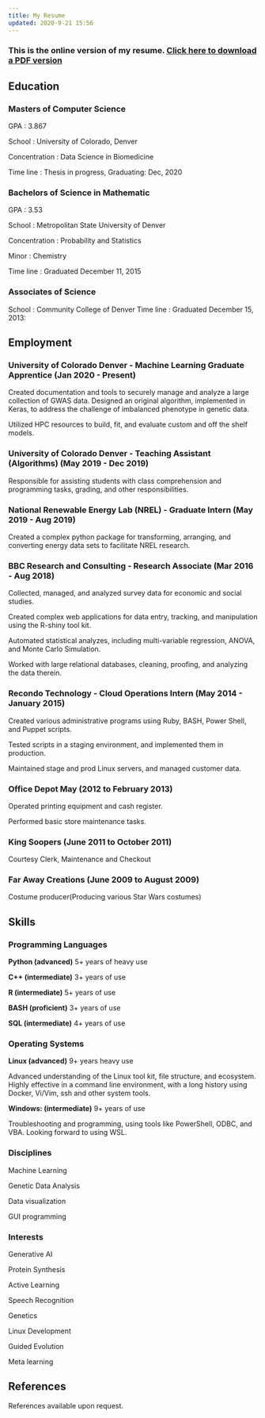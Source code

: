 ```yaml
---
title: My Resume
updated: 2020-9-21 15:56
---
```




### This is the online version of my resume. [Click here to download a PDF version](/download/Rory_Flynn_Resume.pdf)

## Education

### Masters of Computer Science
GPA
 : 3.867

School 
 : University of Colorado, Denver

Concentration 
 : Data Science in Biomedicine

Time line
 : Thesis in progress, Graduating: Dec, 2020

### Bachelors of Science in Mathematic
GPA 
 : 3.53

School 
 : Metropolitan State University of Denver

Concentration
 : Probability and Statistics

Minor
 : Chemistry

Time line
 :  Graduated December 11, 2015


### Associates of Science
School 
 : Community College of Denver
Time line
 : Graduated December 15, 2013: 


 
## Employment


### University of Colorado Denver - Machine Learning Graduate Apprentice (Jan 2020 - Present)

Created documentation and tools to securely manage and analyze a large collection of GWAS data.
Designed an original algorithm, implemented in Keras, to address the challenge of imbalanced phenotype
in genetic data.

Utilized HPC resources to build, fit, and evaluate custom and off the shelf models.

### University of Colorado Denver - Teaching Assistant (Algorithms) (May 2019 - Dec 2019)

Responsible for assisting students with class comprehension and programming tasks, grading, and other
responsibilities.

### National Renewable Energy Lab (NREL) - Graduate Intern (May 2019 - Aug 2019)

Created a complex python package for transforming, arranging, and converting energy data sets to facilitate
NREL research.

### BBC Research and Consulting - Research Associate (Mar 2016 - Aug 2018)

Collected, managed, and analyzed survey data for economic and social studies.

Created complex web applications for data entry, tracking, and manipulation using the R-shiny tool kit.

Automated statistical analyzes, including multi-variable regression, ANOVA, and Monte Carlo Simulation.

Worked with large relational databases, cleaning, proofing, and analyzing the data therein.

### Recondo Technology - Cloud Operations Intern (May 2014 - January 2015)
 
Created various administrative programs using Ruby, BASH, Power Shell, and Puppet scripts.

Tested scripts in a staging environment, and implemented them in production. 

Maintained stage and prod Linux servers, and managed customer data.


### Office Depot May (2012 to February 2013)
 
Operated printing equipment and cash register.

Performed basic store maintenance tasks.


### King Soopers (June 2011 to October 2011) 

Courtesy Clerk, Maintenance and Checkout

### Far Away Creations (June 2009 to August 2009)

Costume producer(Producing various Star Wars costumes)

## Skills

### Programming Languages

**Python (advanced)** 5+ years of heavy use 

**C++ (intermediate)** 3+ years of use

**R (intermediate)** 5+ years of use 

**BASH (proficient)** 3+ years of use

**SQL (intermediate)** 4+ years of use

### Operating Systems 

**Linux (advanced)** 9+ years heavy use

Advanced understanding of the Linux tool kit, file structure, and ecosystem. Highly effective in a command
line environment, with a long history using Docker, Vi/Vim, ssh and other system tools.

**Windows: (intermediate)** 9+ years of use 

Troubleshooting and programming, using tools like PowerShell, ODBC, and VBA. Looking forward to using WSL.

### Disciplines 

Machine Learning

Genetic Data Analysis

Data visualization

GUI programming

### Interests

Generative AI

Protein Synthesis

Active Learning

Speech Recognition

Genetics

Linux Development

Guided Evolution

Meta learning

## References


References available upon request.
